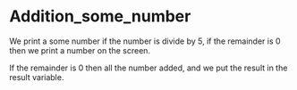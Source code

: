 # Addition_some_number

We print a some number if the number is divide by 5, if the remainder is 0 then we print a number on the screen.

If the remainder is 0 then all the number added, and we put the result in the result variable.
